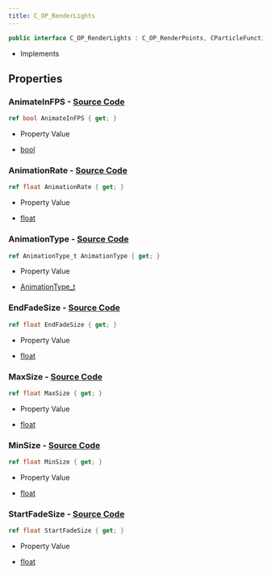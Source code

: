 ```yaml
---
title: C_OP_RenderLights
---
```


```csharp
public interface C_OP_RenderLights : C_OP_RenderPoints, CParticleFunctionRenderer, CParticleFunction, ISchemaClass<CParticleFunction>, ISchemaClass<CParticleFunctionRenderer>, ISchemaClass<C_OP_RenderPoints>, ISchemaClass<C_OP_RenderLights>, ISchemaField, ISchemaClass, INativeHandle
```

- Implements

## Properties

### **AnimateInFPS** - [Source Code](https://github.com/swiftly-solution/swiftlys2/blob/main/managed/src/SwiftlyS2.Generated/Schemas/Interfaces/C_OP_RenderLights.cs#L20)

```csharp
ref bool AnimateInFPS { get; }
```

- Property Value

- [bool](https://learn.microsoft.com/dotnet/api/system.boolean)

### **AnimationRate** - [Source Code](https://github.com/swiftly-solution/swiftlys2/blob/main/managed/src/SwiftlyS2.Generated/Schemas/Interfaces/C_OP_RenderLights.cs#L16)

```csharp
ref float AnimationRate { get; }
```

- Property Value

- [float](https://learn.microsoft.com/dotnet/api/system.single)

### **AnimationType** - [Source Code](https://github.com/swiftly-solution/swiftlys2/blob/main/managed/src/SwiftlyS2.Generated/Schemas/Interfaces/C_OP_RenderLights.cs#L18)

```csharp
ref AnimationType_t AnimationType { get; }
```

- Property Value

- [AnimationType_t](/docs/api/shared/schemadefinitions/animationtype_t)

### **EndFadeSize** - [Source Code](https://github.com/swiftly-solution/swiftlys2/blob/main/managed/src/SwiftlyS2.Generated/Schemas/Interfaces/C_OP_RenderLights.cs#L28)

```csharp
ref float EndFadeSize { get; }
```

- Property Value

- [float](https://learn.microsoft.com/dotnet/api/system.single)

### **MaxSize** - [Source Code](https://github.com/swiftly-solution/swiftlys2/blob/main/managed/src/SwiftlyS2.Generated/Schemas/Interfaces/C_OP_RenderLights.cs#L24)

```csharp
ref float MaxSize { get; }
```

- Property Value

- [float](https://learn.microsoft.com/dotnet/api/system.single)

### **MinSize** - [Source Code](https://github.com/swiftly-solution/swiftlys2/blob/main/managed/src/SwiftlyS2.Generated/Schemas/Interfaces/C_OP_RenderLights.cs#L22)

```csharp
ref float MinSize { get; }
```

- Property Value

- [float](https://learn.microsoft.com/dotnet/api/system.single)

### **StartFadeSize** - [Source Code](https://github.com/swiftly-solution/swiftlys2/blob/main/managed/src/SwiftlyS2.Generated/Schemas/Interfaces/C_OP_RenderLights.cs#L26)

```csharp
ref float StartFadeSize { get; }
```

- Property Value

- [float](https://learn.microsoft.com/dotnet/api/system.single)

